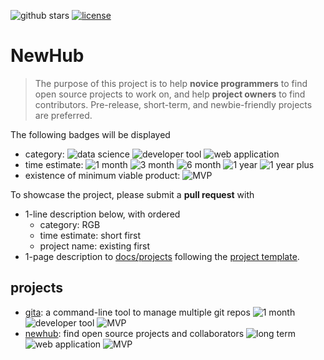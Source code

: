 ![github stars](https://img.shields.io/github/stars/nosarthur/newhub.svg)
[![license](https://img.shields.io/github/license/nosarthur/newhub.svg)](https://github.com/nosarthur/newhub/blob/master/LICENSE)

# NewHub

> The purpose of this project is to help **novice programmers** to find open source
projects to work on, and help **project owners** to find contributors.
Pre-release, short-term, and newbie-friendly projects are preferred.


The following badges will be displayed

- category: ![data science][ds] ![developer tool][dt] ![web application][wa]
- time estimate: ![1 month][1m] ![3 month][3m] ![6 month][6m] ![1 year][1y] ![1 year plus][1yp]
- existence of minimum viable product: ![MVP][mvp]

To showcase the project, please submit a **pull request** with

- 1-line description below, with ordered
    - category: RGB
    - time estimate: short first
    - project name: existing first
- 1-page description to [docs/projects](https://github.com/nosarthur/newhub/tree/master/docs/projects) following the [project template](https://github.com/nosarthur/newhub/blob/master/template.md).

## projects

- [gita](projects/gita.md): a command-line tool to manage multiple git repos ![1 month][1m] ![developer tool][dt] ![MVP][mvp]
- [newhub](projects/newhub.md): find open source projects and collaborators ![long term][1yp] ![web application][wa] ![MVP][mvp]

[1m]: https://img.shields.io/badge/-1month-lightgrey.svg
[3m]: https://img.shields.io/badge/-3month-lightgrey.svg
[6m]: https://img.shields.io/badge/-6month-lightgrey.svg
[1y]: https://img.shields.io/badge/-1year-lightgrey.svg
[1yp]: https://img.shields.io/badge/-1year+-lightgrey.svg
[ds]: https://img.shields.io/badge/-data--science-red.svg
[dt]: https://img.shields.io/badge/-developer--tool-brightgreen.svg
[wa]: https://img.shields.io/badge/-web--application-blue.svg
[mvp]: https://img.shields.io/badge/-MVP-yellow.svg
